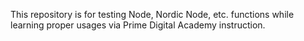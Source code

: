 This repository is for testing Node, Nordic Node, etc. functions while learning proper usages via Prime Digital Academy instruction.
